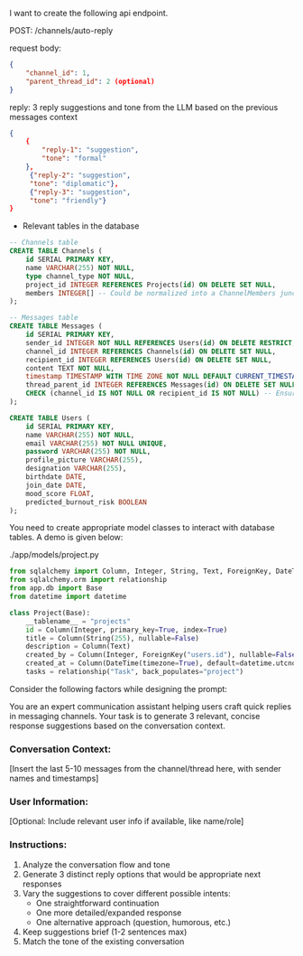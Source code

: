 I want to create the following api endpoint.

POST: /channels/auto-reply

request body:

```json
{
    "channel_id": 1,
    "parent_thread_id": 2 (optional)
}
```

reply: 3 reply suggestions and tone from the LLM based on the previous messages context

```json
{
    {
        "reply-1": "suggestion",
        "tone": "formal"
    },
     {"reply-2": "suggestion",
     "tone": "diplomatic"},
     {"reply-3": "suggestion",
     "tone": "friendly"}
}

```

- Relevant tables in the database

```sql
-- Channels table
CREATE TABLE Channels (
    id SERIAL PRIMARY KEY,
    name VARCHAR(255) NOT NULL,
    type channel_type NOT NULL,
    project_id INTEGER REFERENCES Projects(id) ON DELETE SET NULL,
    members INTEGER[] -- Could be normalized into a ChannelMembers junction table
);

-- Messages table
CREATE TABLE Messages (
    id SERIAL PRIMARY KEY,
    sender_id INTEGER NOT NULL REFERENCES Users(id) ON DELETE RESTRICT,
    channel_id INTEGER REFERENCES Channels(id) ON DELETE SET NULL,
    recipient_id INTEGER REFERENCES Users(id) ON DELETE SET NULL,
    content TEXT NOT NULL,
    timestamp TIMESTAMP WITH TIME ZONE NOT NULL DEFAULT CURRENT_TIMESTAMP,
    thread_parent_id INTEGER REFERENCES Messages(id) ON DELETE SET NULL,
    CHECK (channel_id IS NOT NULL OR recipient_id IS NOT NULL) -- Ensure at least one is set
);

CREATE TABLE Users (
    id SERIAL PRIMARY KEY,
    name VARCHAR(255) NOT NULL,
    email VARCHAR(255) NOT NULL UNIQUE,
    password VARCHAR(255) NOT NULL,
    profile_picture VARCHAR(255),
    designation VARCHAR(255),
    birthdate DATE,
    join_date DATE,
    mood_score FLOAT,
    predicted_burnout_risk BOOLEAN
);

```

You need to create appropriate model classes to interact with database tables. A demo is given below:

./app/models/project.py

```python
from sqlalchemy import Column, Integer, String, Text, ForeignKey, DateTime
from sqlalchemy.orm import relationship
from app.db import Base
from datetime import datetime

class Project(Base):
    __tablename__ = "projects"
    id = Column(Integer, primary_key=True, index=True)
    title = Column(String(255), nullable=False)
    description = Column(Text)
    created_by = Column(Integer, ForeignKey("users.id"), nullable=False)
    created_at = Column(DateTime(timezone=True), default=datetime.utcnow)
    tasks = relationship("Task", back_populates="project")
```

Consider the following factors while designing the prompt:

You are an expert communication assistant helping users craft quick replies in messaging channels. Your task is to generate 3 relevant, concise response suggestions based on the conversation context.

### Conversation Context:
[Insert the last 5-10 messages from the channel/thread here, with sender names and timestamps]

### User Information:
[Optional: Include relevant user info if available, like name/role]

### Instructions:
1. Analyze the conversation flow and tone
2. Generate 3 distinct reply options that would be appropriate next responses
3. Vary the suggestions to cover different possible intents:
   - One straightforward continuation
   - One more detailed/expanded response
   - One alternative approach (question, humorous, etc.)
4. Keep suggestions brief (1-2 sentences max)
5. Match the tone of the existing conversation

